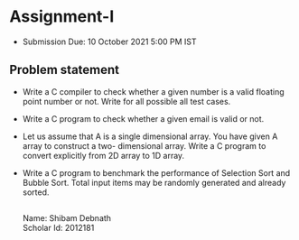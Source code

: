 # Assignment-I

- Submission Due: 10 October 2021 5:00 PM IST

## Problem statement

- Write a C compiler to check whether a given number is a valid floating point number or not. Write
    for all possible all test cases.

- Write a C program to check whether a given email is valid or not.

- Let us assume that A is a single dimensional array. You have given A array to construct a two-
    dimensional array. Write a C program to convert explicitly from 2D array to 1D array.

- Write a C program to benchmark the performance of Selection Sort and Bubble Sort. Total input
    items may be randomly generated and already sorted.
    
    ##

    Name: Shibam Debnath<br>
    Scholar Id: 2012181
